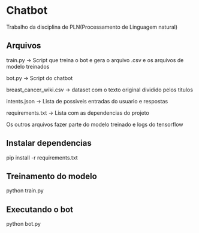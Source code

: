 # Chatbot

Trabalho da disciplina de PLN(Processamento de Linguagem natural)

## Arquivos

train.py -> Script que treina o bot e gera o arquivo .csv e os arquivos de modelo treinados

bot.py -> Script do chatbot

breast_cancer_wiki.csv -> dataset com o texto original dividido pelos titulos

intents.json -> Lista de possiveis entradas do usuario e respostas

requirements.txt -> Lista com as dependencias do projeto

Os outros arquivos fazer parte do modelo treinado e logs do tensorflow

## Instalar dependencias

pip install -r requirements.txt

## Treinamento do modelo

python train.py

## Executando o bot

python bot.py